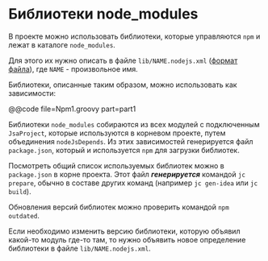 
Библиотеки node_modules
=======================

В проекте можно использовать библиотеки, которые управляются `npm`
и лежат в каталоге `node_modules`.

Для этого их нужно описать в файле `lib/NAME.nodejs.xml`
([формат файла](./format-nodejs-xml)), где `NAME` - произвольное имя.

Библиотеки, описанные таким образом, можно использовать как зависимости:

@@code file=Npm1.groovy part=part1

Библиотеки `node_modules` собираются из всех модулей с подключенным
`JsaProject`, которые используются в корневом проекте, путем объединения `nodeJsDepends`.
Из этих зависимостей генерируется файл `package.json`, который и используется
`npm` для загрузки библиотек. 

Посмотреть общий список используемых библиотек можно в `package.json`
в корне проекта. Этот файл **_генерируется_** командой `jc prepare`, обычно в составе
других команд (например `jc gen-idea` или `jc build`).

Обновления версий библиотек можно проверить командой `npm outdated`.

Если необходимо изменить версию библиотеки, которую объявил какой-то модуль где-то
там, то нужно объявить новое определение библиотеки в файле `lib/NAME.nodejs.xml`.










  